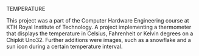 TEMPERATURE 

This project was a part of the Computer Hardware Engineering course at KTH Royal Institute of Technology.
A project implementing a thermometer that displays the temperature in Celsius, Fahrenheit or Kelvin degrees on a Chipkit Uno32. Further additions were images, such as a snowflake and a sun icon during a certain temperature interval.

